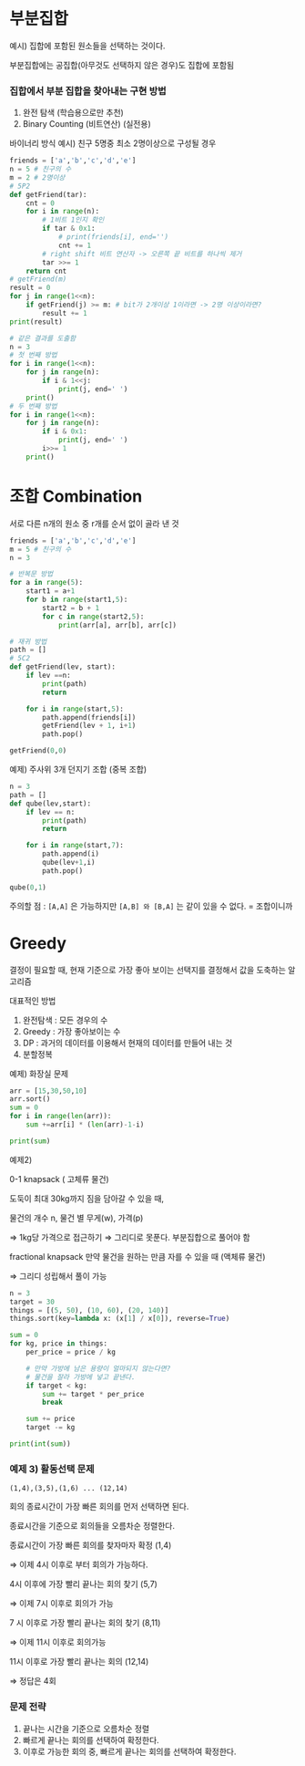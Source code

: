 
# 부분집합


예시) 집합에 포함된 원소들을 선택하는 것이다.


부분집합에는 공집합(아무것도 선택하지 않은 경우)도 집합에 포함됨


### 집합에서 부분 집합을 찾아내는 구현 방법

1. 완전 탐색 (학습용으로만 추천)
2. Binary Counting (비트연산) (실전용)

바이너리 방식 예시) 친구 5명중 최소 2명이상으로 구성될 경우


```python
friends = ['a','b','c','d','e']
n = 5 # 친구의 수
m = 2 # 2명이상
# 5P2
def getFriend(tar):
    cnt = 0
    for i in range(n):
        # 1비트 1인지 확인
        if tar & 0x1:
            # print(friends[i], end='')
            cnt += 1
        # right shift 비트 연산자 -> 오른쪽 끝 비트를 하나씩 제거
        tar >>= 1
    return cnt
# getFriend(m)
result = 0
for j in range(1<<n):
    if getFriend(j) >= m: # bit가 2개이상 1이라면 -> 2명 이상이라면?
        result += 1
print(result)
```


```python
# 같은 결과를 도출함
n = 3
# 첫 번째 방법
for i in range(1<<n):
    for j in range(n):
        if i & 1<<j:
            print(j, end=' ')
    print()
# 두 번째 방법
for i in range(1<<n):
    for j in range(n):
        if i & 0x1:
            print(j, end=' ')
        i>>= 1
    print()
```


# 조합 Combination


서로 다른 n개의 원소 중 r개를 순서 없이 골라 낸 것


```python
friends = ['a','b','c','d','e']
m = 5 # 친구의 수
n = 3

# 반복문 방법
for a in range(5):
	start1 = a+1
	for b in range(start1,5):
		start2 = b + 1
		for c in range(start2,5):
			print(arr[a], arr[b], arr[c])

# 재귀 방법
path = []
# 5C2
def getFriend(lev, start):
    if lev ==n:
        print(path)
        return

    for i in range(start,5):
        path.append(friends[i])
        getFriend(lev + 1, i+1)
        path.pop()

getFriend(0,0)
```


예제) 주사위 3개 던지기 조합 (중복 조합)


```python
n = 3
path = []
def qube(lev,start):
    if lev == n:
        print(path)
        return

    for i in range(start,7):
        path.append(i)
        qube(lev+1,i)
        path.pop()

qube(0,1)
```


주의할 점 : `[A,A]` 은 가능하지만 `[A,B] 와 [B,A]` 는 같이 있을 수 없다. = 조합이니까


# Greedy 


결정이 필요할 때, 현재 기준으로 가장 좋아 보이는 선택지를 결정해서 값을 도축하는 알고리즘


대표적인 방법

1. 완전탐색 : 모든 경우의 수
2. Greedy : 가장 좋아보이는 수
3. DP : 과거의 데이터를 이용해서 현재의 데이터를 만들어 내는 것
4. 분할정복

예제) 화장실 문제


```python
arr = [15,30,50,10]
arr.sort()
sum = 0
for i in range(len(arr)):
    sum +=arr[i] * (len(arr)-1-i)

print(sum)
```


예제2) 


0-1 knapsack ( 고체류 물건)


도둑이 최대 30kg까지 짐을 담아갈 수 있을 때,


물건의 개수 n, 물건 별 무게(w), 가격(p)


⇒ 1kg당 가격으로 접근하기 ⇒ 그리디로 못푼다. 부분집합으로 풀어야 함


fractional knapsack 만약 물건을 원하는 만큼 자를 수 있을 때 (액체류 물건)


⇒ 그리디 성립해서 풀이 가능


```python
n = 3
target = 30
things = [(5, 50), (10, 60), (20, 140)]
things.sort(key=lambda x: (x[1] / x[0]), reverse=True)

sum = 0
for kg, price in things:
    per_price = price / kg

    # 만약 가방에 남은 용량이 얼마되지 않는다면?
    # 물건을 잘라 가방에 넣고 끝낸다.
    if target < kg:
        sum += target * per_price
        break

    sum += price
    target -= kg

print(int(sum))
```


### 예제 3) 활동선택 문제


`(1,4),(3,5),(1,6) ... (12,14)`


회의 종료시간이 가장 빠른 회의를 먼저 선택하면 된다.


종료시간을 기준으로 회의들을 오름차순 정렬한다.


종료시간이 가장 빠른 회의를 찾자마자 확정 (1,4)


⇒ 이제 4시 이후로 부터 회의가 가능하다.


4시 이후에 가장 빨리 끝나는 회의 찾기 (5,7)


⇒ 이제 7시 이후로 회의가 가능


7 시 이후로 가장 빨리 끝나는 회의 찾기 (8,11)


⇒ 이제 11시 이후로 회의가능


11시 이후로 가장 빨리 끝나는 회의 (12,14)


⇒ 정답은 4회


### 문제 전략

1. 끝나는 시간을 기준으로 오름차순 정렬
2. 빠르게 끝나는 회의를 선택하여 확정한다.
3. 이후로 가능한 회의 중, 빠르게 끝나는 회의를 선택하여 확정한다.
